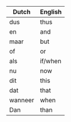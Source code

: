 | Dutch   | English |
|---------|---------|
| dus     | thus    |
| en      | and     |
| maar    | but     |
| of      | or      |
| als     | if/when |
| nu      | now     |
| dit     | this    |
| dat     | that    |
| wanneer | when    |
| Dan     | than    |
